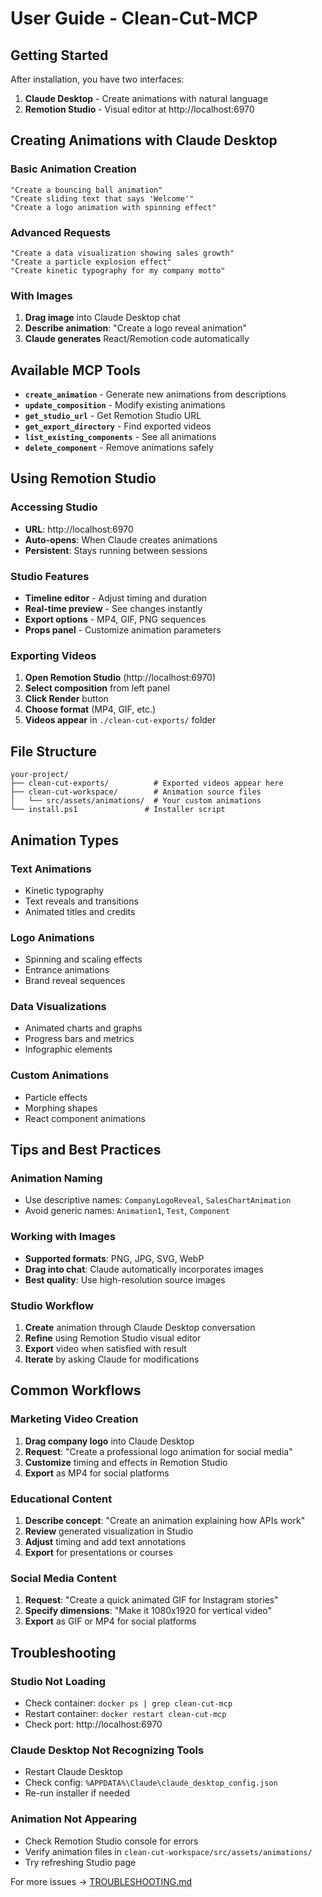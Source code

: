 # User Guide - Clean-Cut-MCP

## Getting Started

After installation, you have two interfaces:

1. **Claude Desktop** - Create animations with natural language
2. **Remotion Studio** - Visual editor at http://localhost:6970

## Creating Animations with Claude Desktop

### Basic Animation Creation
```
"Create a bouncing ball animation"
"Create sliding text that says 'Welcome'"
"Create a logo animation with spinning effect"
```

### Advanced Requests
```
"Create a data visualization showing sales growth"
"Create a particle explosion effect"
"Create kinetic typography for my company motto"
```

### With Images
1. **Drag image** into Claude Desktop chat
2. **Describe animation**: "Create a logo reveal animation"
3. **Claude generates** React/Remotion code automatically

## Available MCP Tools

- **`create_animation`** - Generate new animations from descriptions
- **`update_composition`** - Modify existing animations
- **`get_studio_url`** - Get Remotion Studio URL
- **`get_export_directory`** - Find exported videos
- **`list_existing_components`** - See all animations
- **`delete_component`** - Remove animations safely

## Using Remotion Studio

### Accessing Studio
- **URL**: http://localhost:6970
- **Auto-opens**: When Claude creates animations
- **Persistent**: Stays running between sessions

### Studio Features
- **Timeline editor** - Adjust timing and duration
- **Real-time preview** - See changes instantly
- **Export options** - MP4, GIF, PNG sequences
- **Props panel** - Customize animation parameters

### Exporting Videos
1. **Open Remotion Studio** (http://localhost:6970)
2. **Select composition** from left panel
3. **Click Render** button
4. **Choose format** (MP4, GIF, etc.)
5. **Videos appear** in `./clean-cut-exports/` folder

## File Structure

```
your-project/
├── clean-cut-exports/          # Exported videos appear here
├── clean-cut-workspace/        # Animation source files
│   └── src/assets/animations/  # Your custom animations
└── install.ps1               # Installer script
```

## Animation Types

### Text Animations
- Kinetic typography
- Text reveals and transitions
- Animated titles and credits

### Logo Animations
- Spinning and scaling effects
- Entrance animations
- Brand reveal sequences

### Data Visualizations
- Animated charts and graphs
- Progress bars and metrics
- Infographic elements

### Custom Animations
- Particle effects
- Morphing shapes
- React component animations

## Tips and Best Practices

### Animation Naming
- Use descriptive names: `CompanyLogoReveal`, `SalesChartAnimation`
- Avoid generic names: `Animation1`, `Test`, `Component`

### Working with Images
- **Supported formats**: PNG, JPG, SVG, WebP
- **Drag into chat**: Claude automatically incorporates images
- **Best quality**: Use high-resolution source images

### Studio Workflow
1. **Create** animation through Claude Desktop conversation
2. **Refine** using Remotion Studio visual editor
3. **Export** video when satisfied with result
4. **Iterate** by asking Claude for modifications

## Common Workflows

### Marketing Video Creation
1. **Drag company logo** into Claude Desktop
2. **Request**: "Create a professional logo animation for social media"
3. **Customize** timing and effects in Remotion Studio
4. **Export** as MP4 for social platforms

### Educational Content
1. **Describe concept**: "Create an animation explaining how APIs work"
2. **Review** generated visualization in Studio
3. **Adjust** timing and add text annotations
4. **Export** for presentations or courses

### Social Media Content
1. **Request**: "Create a quick animated GIF for Instagram stories"
2. **Specify dimensions**: "Make it 1080x1920 for vertical video"
3. **Export** as GIF or MP4 for social platforms

## Troubleshooting

### Studio Not Loading
- Check container: `docker ps | grep clean-cut-mcp`
- Restart container: `docker restart clean-cut-mcp`
- Check port: http://localhost:6970

### Claude Desktop Not Recognizing Tools
- Restart Claude Desktop
- Check config: `%APPDATA%\Claude\claude_desktop_config.json`
- Re-run installer if needed

### Animation Not Appearing
- Check Remotion Studio console for errors
- Verify animation files in `clean-cut-workspace/src/assets/animations/`
- Try refreshing Studio page

For more issues → [TROUBLESHOOTING.md](TROUBLESHOOTING.md)
